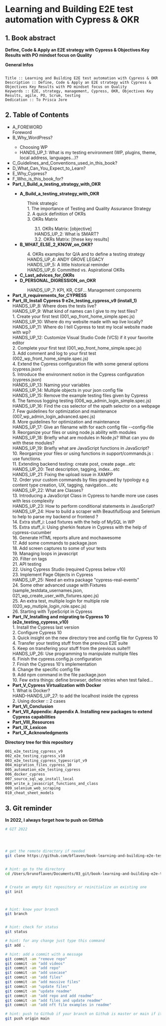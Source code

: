 # Learning and Building E2E test automation with Cypress & OKR

## 1. Book abstract

**Define, Code & Apply an E2E strategy with Cypress & Objectives Key Results with PO mindset focus on Quality**


__General Infos__

```

Title :: Learning and Building E2E test automation with Cypress & OKR
Description :: Define, Code & Apply an E2E strategy with Cypress & Objectives Key Results with PO mindset focus on Quality
Keywords :: E2E, strategy, management, Cypress, OKR, Objectives Key Results, agile, PO, Scrum, testing
Dedication :: To Prisca Jore 

```



## 2. Table of Contents

<ul type="square">
<!-- intro -->
<li>A_FOREWORD</li>
    Foreword
<li>B_Why_WordPress?</li>
	<ul type="circle">
	    <li>Choosing WP</li>
		<li>HANDS_UP_1: What is my testing environment (WP, plugins, theme, local address, languages...)?</li>
	</ul>
<li>C_Guidelines_and_Conventions_used_in_this_book?</li>
<li>D_What_Can_You_Expect_to_Learn?</li>
<li>E_Why_Cypress?</li>
<li>F_Who_is_this_book_for?</li>

<!-- part_I -->
<li><b>Part_I_Build_a_testing_strategy_with_OKR</b></li>
	<ul type="square">
		<li><b>A_Build_a_testing_strategy_with_OKR</b></li>
			<ul type="none">
			    <li>Think strategic</li>
			    <li>1. The importance of Testing and Quality Assurance Strategy</li>
			    <li>2. A quick definition of OKRs</li>
			    <li>3. OKRs Matrix</li>
			    	<ul type="none">
			    	<li>3.1.  OKRs Matrix: [objective]</li>
			    	<li>HANDS_UP_2: What is SMART?</li>
			    	<li>3.2. OKRs Matrix: [these key results]</li>
			    	</ul>
			</ul>
		<li><b>B_WHAT_ELSE_2_KNOW_on_OKR?</b></li>
			<ul type="none">
		    <li>4. OKRs examples for Q/A and to define a testing strategy</li>
		    <li>HANDS_UP_4: ANDY GROVE LEGACY</li>
		    <li>HANDS_UP_5: A little historical reminder</li>
		    <li>HANDS_UP_6: Committed vs. Aspirational OKRs</li>
			</ul>
		<li><b>C_Last_advices_for_OKRs</b></li>
		<li><b>D_PERSONAL_DIGRESSION_on_OKR</b></li>
			<ul type="none">
		    <li>HANDS_UP_7: KPI, KR, CSF... Management components</li>
			</ul>
	</ul>


<!-- Part_II -->
<li><b>Part_II_requirements_for_CYPRESS</b></li>

<!-- Part_III -->
<li><b>Part_III_Install Cypress 9 e2e_testing_cypress_v9 (install_1)</b></li>
	    HANDS_UP_8: Where does the tests live?<br>
	    HANDS_UP_9: What kind of names can I give to my test files?<br>
	    1. Create your first test (001_wp_front_home_simple.spec.js)<br>
	    HANDS_UP_10: Where do my website made with wp live locally?<br>
	    HANDS_UP_11: Where do I tell Cypress to test my local website made with wp?<br>
	    HANDS_UP_12: Customize Visual Studio Code (VCS) if it your favorite editor <br>
	    2. Complete your first test (001_wp_front_home_simple.spec.js)<br>
	    3. Add comment and log to your first test (002_wp_front_home_simple.spec.js)<br>
	    4. Extend the Cypress configuration file with some general options (cypress.json)<br>
	    5. Introduce the environment notion in the Cypress configuration (cypress.json)<br>
	    HANDS_UP_13: Naming your variables<br>
	    HANDS_UP_14: Multiple objects in your json config file<br>
	    HANDS_UP_15: Remove the example testing files given by Cypress<br>
	    6. The famous logging testing (006_wp_admin_login_simple.spec.js)<br>
	    HANDS_UP_16: Find the css selector of the xpath selector on a webpage<br>
	    7. Few guidelines for optimization and maintenance (007_wp_admin_login_advanced.spec.js)<br>
	    8. More guidelines for optimization and maintenance<br>
	    HANDS_UP_17: Give an filename with for each config file --config-file<br>
	    9. Reorganize your files or using node.js ability with modules<br>
	    HANDS_UP_18: Briefly what are modules in Node.js? What can you do with these modules?<br>
	    HANDS_UP_19: Briefly what are JavaScript functions in JavaScript?<br>
	    10. Reorganize your files or using functions in support/commands.js :  use functions.<br>
	    11. Extending backend testing: create post, create page...etc<br>
	    HANDS_UP_20: Test description, tagging, index...etc<br>
	    HANDS_UP_21: Fixing the upload issue in XAMPP<br>
	    12. Order your custom commands by files grouped by typology e.g content type creation, UX, tagging, navigation....etc<br>
	    HANDS_UP_22:  What are Classes?<br>
	    13. Introducing a JavaScript Class in Cypress to handle more use cases with less complexity<br>
	    HANDS_UP_23: How to perform conditional statements in JavaScript?<br>
	    HANDS_UP_24: How to build a scraper with BeautifulSoup and Selenium to help to parse my backend or frontend ?<br>
	    14. Extra stuff_i: Load fixtures with the help of MySQL in WP<br>
	    15. Extra stuff_ii: Using gherkin feature in Cypress with the help of cypress-cucumber<br>
	    16.  Generate HTML reports allure and mochawesome<br>
	    17. Add some commands to package.json<br>
	    18. Add screen captures to some of your tests<br>
	    19. Managing loops in javascript<br>
	    20. Filter on tags<br>
	    21. API testing<br>
	    22. Using Cypress Studio (required Cypress below v10)<br>
	    23. Implement Page Objects in Cypress<br>
	    HANDS_UP_25: Need an extra package "cypress-real-events"<br>
	    24. Some other advanced usage with Fixtures (sample_testdata_usernames.json, 021_wp_create_user_with_fixtures.spec.js)<br>
	    25. An extra test, multiple login for multiple role (020_wp_mutiple_login_role.spec.js)<br>
	    26. Starting with TypeScript in Cypress<br>

<!-- Part_IV -->
<li><b>Part_IV_Installing and migrating to Cypress 10 (e2e_testing_cypress_v10)</b></li>
	    1. Install the Cypress last version<br>
	    2. Configure Cypress 10<br>
	    3. Quick insight on the new directory tree and config file for Cypress 10<br>
	    4. Transfer your testing stuff from the previous E2E suite<br>
	    5. Keep on transfering your stuff from the previous suite!!!<br>
	    HANDS_UP_26: Use programming to manipulate multiple files<br>
	    6. Finish the cypress.config.js configuration<br>
	    7. Finish the Cypress 10's implementation<br>
	    8. Change the specific config file<br>
	    9. Add npm command in the file package.json<br>
	    10. Few extra things:  define browser, define retries when test failed...<br>
<!-- Part_V -->
<li><b>Part_V_Cypress Virtualization with Docker</b></li> 
	    1. What is Docker?<br>
	    HAND-HANDS_UP_27: to add the localhost inside the cypress<br>
	    2. Using docker :: 2 cases<br>
<!-- Part_VI -->
<li><b>Part_VI_Conclusion</b></li>
<!-- Part_VII -->
<li><b>Part_VII_Appendix: Appendix A. Installing new packages to extend Cypress capabilities</b></li>
<!-- Part_VIII -->
<li><b>Part_VIII_Resources</b></li>
<!-- Part_IX -->
<li><b>Part_IX_Lexicon</b></li>
<!-- Part_X -->
<li><b>Part_X_Acknowledgments</b></li>
</ul>





**Directory tree for this repository**
```bash
001_e2e_testing_cypress_v9
002_e2e_testing_cypress_v10
003_e2e_testing_cypress_typescript_v9
004_migration_files_cypress_10
005_automation_e2e_testing_cypress
006_docker_cypress
007_source_sql_wp_install_local
008_write_a_javascript_functions_and_class
009_selenium_web_scraping
010_cheat_sheet_models
```


## 3. Git reminder

**In 2022, I always forget how to push on GitHub**

```bash
# GIT 2022




# get the remote directory if needed
git clone https://github.com/bflaven/book-learning-and-building-e2e-test-automation-with-cypress-and-okr.git


# hint: go to the directory
cd /Users/brunoflaven/Documents/03_git/book-learning-and-building-e2e-test-automation-with-cypress-and-okr


# Create an empty Git repository or reinitialize an existing one
git init



# hint: know your branch
git branch


# hint: check for status
git status

# hint: for any change just type this command
git add .

# hint: add a commit with a message
git commit -am "remove repo"
git commit -am "add videos"
git commit -am "add repo"
git commit -am "add usecase"
git commit -am "add files"
git commit -am "add massive files"
git commit -am "update files"
git commit -am "update readme"
git commit -am "add repo and add readme"
git commit -am "add files and update readme"
git commit -am "add nft file examples in readme"

# hint: push to Github if your branch on Github is master or main if it main
git push origin main

```





